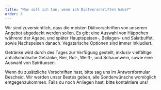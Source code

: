 ```yaml
---
title: "Was soll ich tun, wenn ich Diätvorschriften habe?"
order: 3
---
```


Wir sind zuversichtlich, dass die meisten Diätvorschriften von unserem Angebot abgedeckt werden sollen. Es gibt eine Auswahl von Häppchen während der Agape, und später Hauptspeisen-, Beilagen- und Salatbuffet, sowie Nachspeisen danach. Vegatarische Optionen sind immer inkludiert.

Getränke wird durch des Tages zur Verfügung gestellt, inklusiv vielfältige antialkoholische Getränke, Bier, Rot-, Weiß-, und Schaumwein, sowie eine Auswahl von Spirituosen.

Wenn du zusätzliche Vorschriften hast, bitte sag uns im Antwortformular Bescheid. Wir werden unser Bestes geben, alle Sonderwünsche womöglich entgegenzukommen. Falls du noch Anliegen hast, bitte kontaktiere uns!